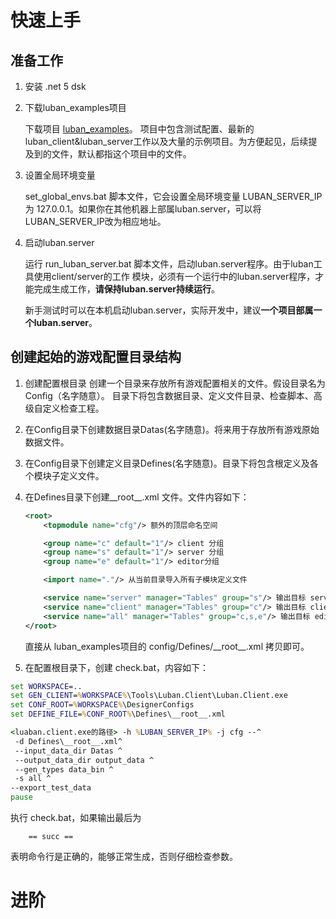 # 快速上手


## 准备工作
1. 安装 .net 5 dsk
1. 下载luban_examples项目

    下载项目 [luban_examples](https://github.com/focus-creative-games/luban_examples)。
    项目中包含测试配置、最新的luban_client&luban_server工作以及大量的示例项目。为方便起见，后续提及到的文件，默认都指这个项目中的文件。

1. 设置全局环境变量 

    set_global_envs.bat 脚本文件，它会设置全局环境变量 LUBAN_SERVER_IP 为 127.0.0.1。如果你在其他机器上部属luban.server，可以将LUBAN_SERVER_IP改为相应地址。
1. 启动luban.server
    
    运行 run_luban_server.bat 脚本文件，启动luban.server程序。由于luban工具使用client/server的工作
    模块，必须有一个运行中的luban.server程序，才能完成生成工作，**请保持luban.server持续运行**。

    新手测试时可以在本机启动luban.server，实际开发中，建议**一个项目部属一个luban.server**。


## 创建起始的游戏配置目录结构
1. 创建配置根目录
    创建一个目录来存放所有游戏配置相关的文件。假设目录名为 Config（名字随意）。 目录下将包含数据目录、定义文件目录、检查脚本、高级自定义检查工程。
1. 在Config目录下创建数据目录Datas(名字随意)。将来用于存放所有游戏原始数据文件。
1. 在Config目录下创建定义目录Defines(名字随意)。目录下将包含根定义及各个模块子定义文件。
1. 在Defines目录下创建\_\_root__.xml 文件。文件内容如下：
    ```xml
    <root>
        <topmodule name="cfg"/> 额外的顶层命名空间

        <group name="c" default="1"/> client 分组
        <group name="s" default="1"/> server 分组
        <group name="e" default="1"/> editor分组

        <import name="."/> 从当前目录导入所有子模块定义文件

        <service name="server" manager="Tables" group="s"/> 输出目标 server，包含s分组的表和字段
        <service name="client" manager="Tables" group="c"/> 输出目标 client，包含c分组的表和字段
        <service name="all" manager="Tables" group="c,s,e"/> 输出目标 editor，包含c,s,e分组的表和字段
    </root>
    ```

    直接从 luban_examples项目的 config/Defines/\_\_root__.xml 拷贝即可。

1. 在配置根目录下，创建 check.bat，内容如下：

```bat
set WORKSPACE=..
set GEN_CLIENT=%WORKSPACE%\Tools\Luban.Client\Luban.Client.exe
set CONF_ROOT=%WORKSPACE%\DesignerConfigs
set DEFINE_FILE=%CONF_ROOT%\Defines\__root__.xml

<luaban.client.exe的路径> -h %LUBAN_SERVER_IP% -j cfg --^
 -d Defines\__root__.xml^
 --input_data_dir Datas ^
 --output_data_dir output_data ^
 --gen_types data_bin ^
 -s all ^
--export_test_data
pause

```

执行 check.bat，如果输出最后为
```
    == succ ==
```
表明命令行是正确的，能够正常生成，否则仔细检查参数。


# 进阶